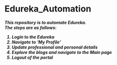 # <h1>Edureka_Automation</h1>
<h5>
This repository is to automate Edureka.</br>
The steps are as follows:

1.  Login to the Edureka
2.	Navigate to ‘My Profile’
3.	Update professional and personal details
4.	Explore the blogs and navigate to the Main page
5.	Logout of the portal
</h5>
